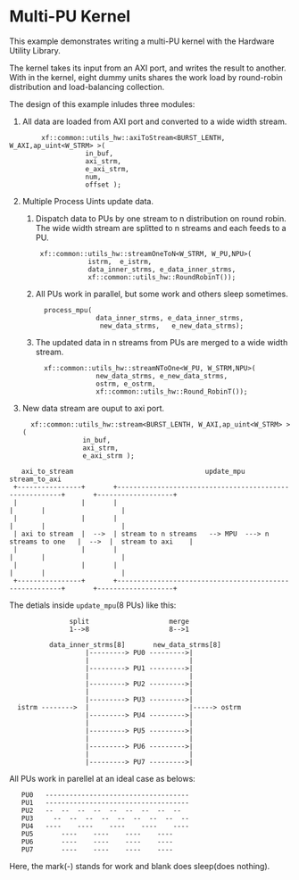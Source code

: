 # Multi-PU Kernel

This example demonstrates writing a multi-PU kernel with the Hardware Utility
Library.

The kernel takes its input from an AXI port, and writes the result to another.
With in the kernel, eight dummy units shares the work load by
round-robin distribution and load-balancing collection.

The design of this example inludes three modules:

   1. All data are loaded from AXI port and converted to a wide width stream.
   ```
           xf::common::utils_hw::axiToStream<BURST_LENTH, W_AXI,ap_uint<W_STRM> >(
                      in_buf,
                      axi_strm,
                      e_axi_strm,
                      num,
                      offset );
   ```

   2. Multiple Process Uints update data.

      1) Dispatch data to PUs by one stream to n distribution on round robin.
         The wide width stream are splitted to n streams and each feeds to a PU.
          ```
           xf::common::utils_hw::streamOneToN<W_STRM, W_PU,NPU>(
                       istrm,  e_istrm,
                       data_inner_strms, e_data_inner_strms,
                       xf::common::utils_hw::RoundRobinT());
         ```
      2) All PUs work in parallel, but some work and others sleep sometimes.
         ```
           process_mpu(
                        data_inner_strms, e_data_inner_strms,
                         new_data_strms,   e_new_data_strms);

      3) The updated data in n streams from PUs are merged to a wide width stream.
         ```
           xf::common::utils_hw::streamNToOne<W_PU, W_STRM,NPU>(
                        new_data_strms, e_new_data_strms,
                        ostrm, e_ostrm,
                        xf::common::utils_hw::Round_RobinT());
         ```

   3. New data stream are ouput to axi port.
         ```
           xf::common::utils_hw::stream<BURST_LENTH, W_AXI,ap_uint<W_STRM> >(
                        in_buf,
                        axi_strm,
                        e_axi_strm );
         ```

 ```
    axi_to_stream                                 update_mpu                                    stream_to_axi
  +----------------+       +--------------------------------------------------------+       +-------------------+
  |                |       |                                                        |       |                   |
  |                |       |                                                        |       |                   |
  | axi to stream  |  -->  | stream to n streams   --> MPU  ---> n streams to one   |  -->  |  stream to axi    |
  |                |       |                                                        |       |                   |
  |                |       |                                                        |       |                   |
  +----------------+       +--------------------------------------------------------+       +-------------------+
 ```

The detials inside ``update_mpu``(8 PUs) like this:

```
               split                    merge
               1-->8                    8-->1

          data_inner_strms[8]       new_data_strms[8]
                   |---------> PU0 --------->|
                   |                         |
                   |---------> PU1 --------->|
                   |                         |
                   |---------> PU2 --------->|
                   |                         |
                   |---------> PU3 --------->|
  istrm -------->  |                         |-----> ostrm
                   |---------> PU4 --------->|
                   |                         |
                   |---------> PU5 --------->|
                   |                         |
                   |---------> PU6 --------->|
                   |                         |
                   |---------> PU7 --------->|
```

All PUs work in parellel at an ideal case as belows:

```
   PU0   ------------------------------------
   PU1   ------------------------------------
   PU2   --  --  --  --  --  --  --  --  --
   PU3     --  --  --  --  --  --  --  --  --
   PU4   ----    ----    ----    ----    ----
   PU5       ----    ----    ----    ----
   PU6       ----    ----    ----    ----
   PU7       ----    ----    ----    ----
```

Here, the mark(-) stands for work and blank does sleep(does nothing).

